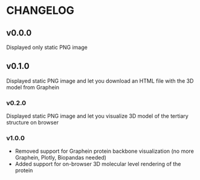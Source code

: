 # CHANGELOG

## v0.0.0

Displayed only static PNG image

## v0.1.0

Displayed static PNG image and let you download an HTML file with the 3D model from Graphein

### v0.2.0

Displayed static PNG image and let you visualize 3D model of the tertiary structure on browser

### v1.0.0

- Removed support for Graphein protein backbone visualization (no more Graphein, Plotly, Biopandas needed)
- Added support for on-browser 3D molecular level rendering of the protein
